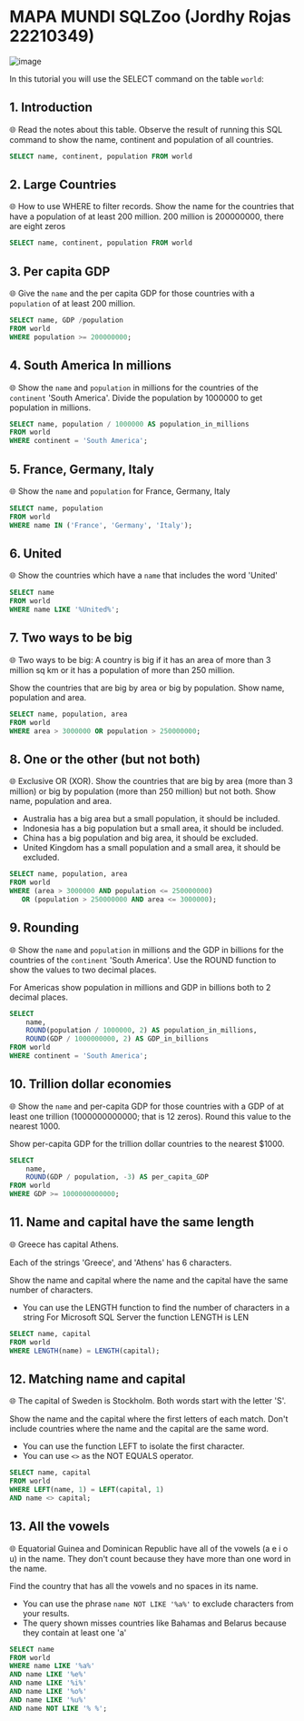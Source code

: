 # MAPA MUNDI SQLZoo (Jordhy Rojas 22210349)
![image](https://github.com/user-attachments/assets/84a2b8b6-ef13-4fb1-b2e6-4c3a393c3604)

In this tutorial you will use the SELECT command on the table `world`:

## 1. Introduction
🌐 Read the notes about this table. Observe the result of running this SQL command to show 
the name, continent and population of all countries.
```sql
SELECT name, continent, population FROM world
```

## 2. Large Countries
🌐 How to use WHERE to filter records. Show the name for the countries that have a population of at least 200 million. 200 million is 200000000, there are eight zeros
```sql
SELECT name, continent, population FROM world
```

## 3. Per capita GDP
🌐 Give the `name` and the per capita GDP for those countries with a `population` of at least 200 million.
```sql
SELECT name, GDP /population 
FROM world
WHERE population >= 200000000;
```

## 4. South America In millions
🌐 Show the `name` and `population` in millions for the countries of the `continent` 'South America'. Divide the population by 1000000 to get population in millions.
```sql
SELECT name, population / 1000000 AS population_in_millions 
FROM world
WHERE continent = 'South America';
```

## 5. France, Germany, Italy
🌐 Show the `name` and `population` for France, Germany, Italy
```sql
SELECT name, population 
FROM world
WHERE name IN ('France', 'Germany', 'Italy');
```

## 6. United
🌐 Show the countries which have a `name` that includes the word 'United'
```sql
SELECT name 
FROM world
WHERE name LIKE '%United%';
```

## 7. Two ways to be big
🌐 Two ways to be big: A country is big if it has an area of more than 3 million sq km or it has a population of more than 250 million.

Show the countries that are big by area or big by population. Show name, population and area.
```sql
SELECT name, population, area
FROM world
WHERE area > 3000000 OR population > 250000000;
```

## 8. One or the other (but not both)
🌐 Exclusive OR (XOR). Show the countries that are big by area (more than 3 million) or big by population (more than 250 million) but not both. Show name, population and area.

- Australia has a big area but a small population, it should be included.
- Indonesia has a big population but a small area, it should be included.
- China has a big population and big area, it should be excluded.
- United Kingdom has a small population and a small area, it should be excluded.
```sql
SELECT name, population, area
FROM world
WHERE (area > 3000000 AND population <= 250000000) 
   OR (population > 250000000 AND area <= 3000000);
```

## 9. Rounding
🌐 Show the `name` and `population` in millions and the GDP in billions for the countries of the `continent` 'South America'. Use the ROUND function to show the values to two decimal places.

For Americas show population in millions and GDP in billions both to 2 decimal places.
```sql
SELECT 
    name, 
    ROUND(population / 1000000, 2) AS population_in_millions, 
    ROUND(GDP / 1000000000, 2) AS GDP_in_billions
FROM world
WHERE continent = 'South America';

```

## 10. Trillion dollar economies
🌐 Show the `name` and per-capita GDP for those countries with a GDP of at least one trillion (1000000000000; that is 12 zeros). Round this value to the nearest 1000.

Show per-capita GDP for the trillion dollar countries to the nearest $1000.
```sql
SELECT 
    name, 
    ROUND(GDP / population, -3) AS per_capita_GDP 
FROM world
WHERE GDP >= 1000000000000;
```

## 11. Name and capital have the same length
🌐 Greece has capital Athens.

Each of the strings 'Greece', and 'Athens' has 6 characters.

Show the name and capital where the name and the capital have the same number of characters.

- You can use the LENGTH function to find the number of characters in a string
For Microsoft SQL Server the function LENGTH is LEN
```sql
SELECT name, capital
FROM world
WHERE LENGTH(name) = LENGTH(capital);
```

## 12. Matching name and capital
🌐 The capital of Sweden is Stockholm. Both words start with the letter 'S'.

Show the name and the capital where the first letters of each match. Don't include countries where the name and the capital are the same word.
- You can use the function LEFT to isolate the first character.
- You can use `<>` as the NOT EQUALS operator.
```sql
SELECT name, capital
FROM world
WHERE LEFT(name, 1) = LEFT(capital, 1)
AND name <> capital;
```

## 13. All the vowels
🌐 Equatorial Guinea and Dominican Republic have all of the vowels (a e i o u) in the name. They don't count because they have more than one word in the name.

Find the country that has all the vowels and no spaces in its name.

- You can use the phrase `name NOT LIKE '%a%'` to exclude characters from your results.
- The query shown misses countries like Bahamas and Belarus because they contain at least one 'a'
```sql
SELECT name  
FROM world  
WHERE name LIKE '%a%'  
AND name LIKE '%e%'  
AND name LIKE '%i%'  
AND name LIKE '%o%'  
AND name LIKE '%u%'  
AND name NOT LIKE '% %';  
```
